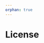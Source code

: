 ```yaml
---
orphan: true
---
```


# License

```{include} ../LICENSE

```
                                                                                                                                                                                                                                                                                                                                        